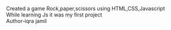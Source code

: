 Created a game Rock,paper,scissors using HTML,CSS,Javascript
<br>
While learning Js it was my first project
<br>
Author-iqra jamil

